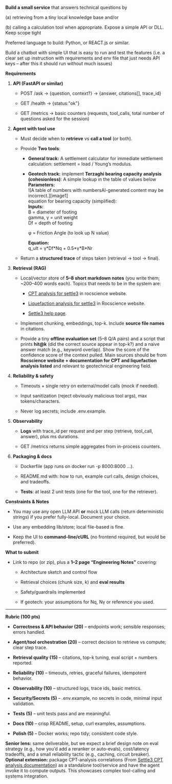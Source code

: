 **Build a small service** that answers technical questions by 

(a) retrieving from a tiny local knowledge base and/or 

(b) calling a calculation tool when appropriate. Expose a simple API or DLL. Keep scope tight

Preferred language to build: Python, or REACT.js or similar. 

Build a chatbot with simple UI that is easy to run and test the features (i.e. a clear set up instruction with requirements and env file that just needs API keys – after this it should run without much issues) 

**Requirements**

1. **API (FastAPI or similar)**

   * POST /ask → {question, context?} → {answer, citations\[\], trace\_id}

   * GET /health → {status:"ok"}

   * GET /metrics → basic counters (requests, tool\_calls, total number of questions asked for the session)

2. **Agent with tool use**

   * Must decide when to **retrieve** vs **call a tool** (or both).

   * Provide **Two tools**:

     * **General track:** A settlement calculator for immediate settlement calculation: settlement \= load / Young’s modulus.

     * **Geotech track:** implement **Terzaghi bearing capacity analysis**   
       **(cohesionless)**: A simple lookup in the table of values below  
       **Parameters:**  
        ![A table of numbers with numbersAI-generated content may be incorrect.][image1]  
       equation for bearing capacity (simplified):  
       **Inputs:**   
       B \= diameter of footing  
       gamma, γ \= unit weight  
       Df \= depth of footing

       φ \= Friction Angle (to look up N value)

       **Equation:**  
       q\_ult \= γ\*Df\*Nq \+ 0.5\*γ\*B\*Nr

   * Return a **structured trace** of steps taken (retrieval → tool → final).

3. **Retrieval (RAG)**

   * Local/vector store of **5–8 short markdown notes** (you write them; \~200–400 words each). Topics that needs to be in the system are:

     * [CPT analysis for settle3](chrome-extension://efaidnbmnnnibpcajpcglclefindmkaj/https:/static.rocscience.cloud/assets/verification-and-theory/Settle3/Settle3-CPT-Theory-Manual.pdf) in rocscience website.

     * [Liquefaction analysis for settle3](chrome-extension://efaidnbmnnnibpcajpcglclefindmkaj/https:/static.rocscience.cloud/assets/verification-and-theory/Settle3/Settle3-Liquefaction-Theory-Manual.pdf) in Rocscience website.

     * [Settle3 help page](https://www.rocscience.com/help/settle3/documentation).

   * Implement chunking, embeddings, top-k. Include **source file names** in citations.

   * Provide a tiny **offline evaluation set** (5–8 Q/A pairs) and a script that prints **hit@k** (did the correct source appear in top-k?) and a naive answer match (e.g., keyword overlap). Show the score of the confidence score of the context pulled. Main sources should be from **Rocscience website \+ documentation for CPT and liquefaction analysis listed** and relevant to geotechnical engineering field.

4. **Reliability & safety**

   * Timeouts \+ single retry on external/model calls (mock if needed).

   * Input sanitization (reject obviously malicious tool args), max tokens/characters.

   * Never log secrets; include .env.example.

5. **Observability**

   * **Logs** with trace\_id per request and per step (retrieve, tool\_call, answer), plus ms durations.

   * GET /metrics returns simple aggregates from in-process counters.

6. **Packaging & docs**

   * Dockerfile (app runs on docker run \-p 8000:8000 …).

   * README.md with: how to run, example curl calls, design choices, and tradeoffs.

   * **Tests**: at least 2 unit tests (one for the tool, one for the retriever).

**Constraints & Notes**

* You may use any open LLM API **or** mock LLM calls (return deterministic strings) if you prefer fully-local. Document your choice.

* Use any embedding lib/store; local file-based is fine.

* Keep the UI to **command-line/cURL** (no frontend required, but would be preferred).

**What to submit**

* Link to repo (or zip), plus a **1–2 page “Engineering Notes”** covering:

  * Architecture sketch and control flow

  * Retrieval choices (chunk size, k) and **eval results**

  * Safety/guardrails implemented

  * If geotech: your assumptions for Nq, Nγ or reference you used.

---

**Rubric (100 pts)**

* **Correctness & API behavior (20)** – endpoints work; sensible responses; errors handled.

* **Agent/tool orchestration (20)** – correct decision to retrieve vs compute; clear step trace.

* **Retrieval quality (15)** – citations, top-k tuning, eval script \+ numbers reported.

* **Reliability (10)** – timeouts, retries, graceful failures, idempotent behavior.

* **Observability (10)** – structured logs, trace ids, basic metrics.

* **Security/Secrets (5)** – .env.example, no secrets in code, minimal input validation.

* **Tests (5)** – unit tests pass and are meaningful.

* **Docs (10)** – crisp README, setup, curl examples, assumptions.

* **Polish (5)** – Docker works; repo tidy; consistent code style.

**Senior lens:** same deliverable, but we expect a brief design note on eval strategy (e.g., how you’d add a reranker or auto-evals), cost/latency tradeoffs, and a small reliability tactic (e.g., caching, circuit breaker). **Optional extension:** package CPT-analysis correlations (From [Settle3 CPT analysis documentation](chrome-extension://efaidnbmnnnibpcajpcglclefindmkaj/https:/static.rocscience.cloud/assets/verification-and-theory/Settle3/Settle3-CPT-Theory-Manual.pdf)) as a standalone tool/service and have the agent invoke it to compute outputs. This showcases complex tool-calling and systems integration.